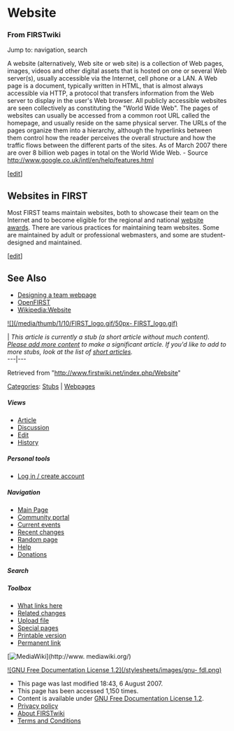 # Website

### From FIRSTwiki

Jump to: navigation, search

A website (alternatively, Web site or web site) is a collection of Web pages,
images, videos and other digital assets that is hosted on one or several Web
server(s), usually accessible via the Internet, cell phone or a LAN. A Web
page is a document, typically written in HTML, that is almost always
accessible via HTTP, a protocol that transfers information from the Web server
to display in the user's Web browser. All publicly accessible websites are
seen collectively as constituting the "World Wide Web". The pages of websites
can usually be accessed from a common root URL called the homepage, and
usually reside on the same physical server. The URLs of the pages organize
them into a hierarchy, although the hyperlinks between them control how the
reader perceives the overall structure and how the traffic flows between the
different parts of the sites. As of March 2007 there are over 8 billion web
pages in total on the World Wide Web. - Source
<http://www.google.co.uk/intl/en/help/features.html>

[[edit](/index.php?title=Website&action=edit&section=1 "Edit section: Websites
in FIRST" )]

## Websites in FIRST

Most FIRST teams maintain websites, both to showcase their team on the
Internet and to become eligible for the regional and national [website
awards](/index.php/Website_Excellence_Award "Website Excellence Award" ).
There are various practices for maintaining team websites. Some are maintained
by adult or professional webmasters, and some are student-designed and
maintained.

[[edit](/index.php?title=Website&action=edit&section=2 "Edit section: See
Also" )]

##  See Also

  * [Designing a team webpage](/index.php/Designing_a_team_webpage "Designing a team webpage" )
  * [OpenFIRST](/index.php/OpenFIRST "OpenFIRST" )
  * [Wikipedia:Website](http://www.wikipedia.org/wiki/Website "wikipedia:Website" )

[![](/media/thumb/1/10/FIRST_logo.gif/50px-
FIRST_logo.gif)](/index.php/Image:FIRST_logo.gif "" )

|  _This article is currently a stub (a short article without much content).
[Please add more
content](http://www.firstwiki.net/index.php?title=Website&action=edit
"http://www.firstwiki.net/index.php?title=Website&action=edit" ) to make a
significant article. If you'd like to add to more stubs, look at the list of
[short articles](/index.php/Special:Shortpages "Special:Shortpages" )._  
---|---  
  
Retrieved from "<http://www.firstwiki.net/index.php/Website>"

[Categories](/index.php?title=Special:Categories&article=Website
"Special:Categories" ): [Stubs](/index.php/Category:Stubs "Category:Stubs" ) |
[Webpages](/index.php/Category:Webpages "Category:Webpages" )

##### Views

  * [Article](/index.php/Website)
  * [Discussion](/index.php?title=Talk:Website&action=edit)
  * [Edit](/index.php?title=Website&action=edit)
  * [History](/index.php?title=Website&action=history)

##### Personal tools

  * [Log in / create account](/index.php?title=Special:Userlogin&returnto=Website)

[](/index.php/Main_Page "Main Page" )

##### Navigation

  * [Main Page](/index.php/Main_Page)
  * [Community portal](/index.php/FIRSTwiki:Community_portal)
  * [Current events](/index.php/Current_events)
  * [Recent changes](/index.php/Special:Recentchanges)
  * [Random page](/index.php/Special:Random)
  * [Help](/index.php/Help:Contents)
  * [Donations](/index.php/FIRSTwiki:Site_support)

##### Search



##### Toolbox

  * [What links here](/index.php/Special:Whatlinkshere/Website)
  * [Related changes](/index.php/Special:Recentchangeslinked/Website)
  * [Upload file](/index.php/Special:Upload)
  * [Special pages](/index.php/Special:Specialpages)
  * [Printable version](/index.php?title=Website&printable=yes)
  * [Permanent link](/index.php?title=Website&oldid=62646)

[![MediaWiki](/skins/common/images/poweredby_mediawiki_88x31.png)](http://www.
mediawiki.org/)

[![GNU Free Documentation License 1.2](/stylesheets/images/gnu-
fdl.png)](http://www.gnu.org/copyleft/fdl.html)

  * This page was last modified 18:43, 6 August 2007.
  * This page has been accessed 1,150 times.
  * Content is available under [GNU Free Documentation License 1.2](http://www.gnu.org/copyleft/fdl.html "http://www.gnu.org/copyleft/fdl.html" ).
  * [Privacy policy](/index.php/FIRSTwiki:Privacy_policy "FIRSTwiki:Privacy policy" )
  * [About FIRSTwiki](/index.php/FIRSTwiki:About "FIRSTwiki:About" )
  * [Terms and Conditions](/index.php/FIRSTwiki:Terms_and_conditions "FIRSTwiki:Terms and conditions" )

